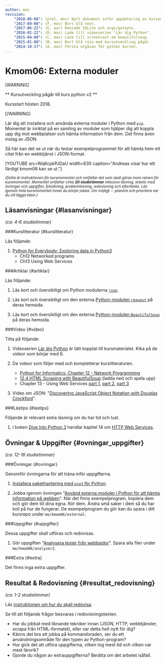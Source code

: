 ```yaml
---
author: mos
revision:
    "2018-06-08": (prel, mos) Nytt dokument inför uppdatering av kursen.
    "2017-09-08": (F, mos) Bort blå text.
    "2017-06-22": (E, aar) Rensade SQLite och args/getopts.
    "2016-02-22": (D, mos) Lade till videoserien "Lär dig Python".
    "2015-04-08": (C, mos) Länk till screencast om beautifulsoup.
    "2015-01-08": (B, mos) Bort blå ruta med kursutveckling pågår.
    "2014-10-17": (A, mos) Första utgåvan för python kursen.
...
```

Kmom06: Externa moduler
==================================

[WARNING]

** Kursutveckling pågår till kurs python v2 **

Kursstart hösten 2018.

[/WARNING]




Lär dig att installera och använda externa moduler i Python med `pip`. Momentet är inriktat på en samling av moduler som hjälper dig att koppla upp dig mot webbplatser och hämta information från dem. Det finns även inslag av JSON.

Så här kan det se ut när du testar exempelprogrammet för att hämta hem ett citat från en webbtjänst i JSON-format.

<!-- [ASCIINEMA src=12934] -->

[YOUTUBE src=Wq6cpkPJDaU width=630 caption="Andreas visar hur ett färdigt kmom06 kan se ut."]


<!--
[INFO]
**Hur ta dig an kursmomentet?**

Om detta är nya tekniker för dig så rekommenderar jag att du fokuserar på övningarna och uppgiften. Lös dem först. Studera läsanvisningarna i andra hand.

Övningen är handfast och rakt på sak och innehåller all kod och struktur som du behöver för att lösa uppgiften.

Läsanvisningarna ger dig bakgrunden. Men risken med att dyka ned i läsanvisningarna först -- är att du tappar bort dig.

Så, tipset från coachen är följande:

* Skumma snabbt läsanvisningarna så du ser vad de handlar om. 
* Jobba sedan igenom övningarna, i lugn och ro. Stressa inte. Kopiera exempelprogrammen, modifiera dem och gör dem till din egen kod.
* Lös sedan uppgiften, ta hjälp av det du gjorde i övningarna.
* Gå därefter tillbaka och kika igenom läsanvisningarna igen och välj att läsa de bitar som intresserar dig mest.

Målet med kursmomentet är att du lär dig hantera och använda interna och externa Python-moduler samt att ge dig en orientering i webb-relaterade användningsområden för Python. 

Målet är inte att du till fullo skall behärska de tekniker som modulerna hanterar. Se detta som ett smakprov på saker du kan lära dig mer om i kommande kurser.
[/INFO]
-->

<small><i>(Detta är instruktionen för kursmomentet och omfattar det som skall göras inom ramen för kursmomentet. Momentet omfattar cirka **20 studietimmar** inklusive läsning, arbete med övningar och uppgifter, felsökning, problemlösning, redovisning och eftertanke. Läs igenom hela kursmomentet innan du börjar jobba. Om möjligt -- planera och prioritera var du vill lägga tiden.)</i></small>



Läsanvisningar  {#lasanvisningar}
---------------------------------

*(ca: 4-6 studietimmar)*


###Kurslitteratur  {#kurslitteratur}

Läs följande:

1. [Python for Everybody: Exploring data in Python3](kunskap/boken-python-for-everybody-exploring-data-using-python3) 
    * Ch12 Networked programs
    * Ch13 Using Web Services



###Artiklar {#artiklar}

Läs följande:

1. Läs kort och översiktligt om Python modulerna [`json`](https://docs.python.org/3/library/json.html).

2. Läs kort och översiktligt om den externa [Python-modulen `request`](http://docs.python-requests.org/en/latest/) på deras hemsida.

3. Läs kort och översiktligt om den externa [Python-modulen `BeautifulSoup`](http://www.crummy.com/software/BeautifulSoup/) på deras hemsida.



###Video  {#video}

Titta på följande:

1. Videoserien [Lär dig Python](https://www.youtube.com/playlist?list=PLKtP9l5q3ce93pTlN_dnDpsTwGLCXJEpd) är tätt kopplat till kursmaterialet. Kika på de videor som börjar med 6.

2. De videor som följer med och kompletterar kurslitteraturen.

    * [Python for Informatics: Chapter 12 - Network Programming](https://www.youtube.com/watch?v=Zr8BQiPNaFI)
    * [12.4 HTML Scraping with BeautifulSoup](http://www-personal.umich.edu/~csev/books/py4inf/media/Py4Inf-ex-12-04.mp4) (ladda ned och spela upp)
    * Chapter 13 - Using Web Services [part 1](https://www.youtube.com/watch?v=6cwi1NcL0Zc&feature=youtu.be), [part 2](https://www.youtube.com/watch?v=4Rib_ybry2Y&feature=youtu.be), [part 3](https://www.youtube.com/watch?v=_tpyqAlCgoM&feature=youtu.be)

3. Video om JSON: "[Discovering JavaScript Object Notation with Douglas Crockford](https://www.youtube.com/watch?v=kc8BAR7SHJI)".



###Lästips {#lastips}

Följande är relevant extra läsning om du har tid och lust.

1. I boken [Dive Into Python 3](kunskap/boken-dive-into-python-3) handlar kapitel 14 om [HTTP Web Services](http://www.diveintopython3.net/http-web-services.html).



Övningar & Uppgifter  {#ovningar_uppgifter}
-------------------------------------------

*(ca: 12-16 studietimmar)*


###Övningar {#ovningar}

Genomför övningarna för att träna inför uppgifterna.

1. [Installera pakethantering med `pip3` för Python](kunskap/python-pakethantering-med-pip).

2. Jobba igenom övningen "[Använd externa moduler i Python för att hämta information på webben](kunskap/anvand-externa-moduler-i-python-for-att-hamta-information-pa-webben)". När det finns exempelprogram, kopiera dem och gör dem till dina egna. Kör dem. Ändra små saker i dem så du har koll på hur de fungerar. De exempelprogram du gör kan du spara i ditt kursrepo under `me/kmom06/external`.



###Uppgifter {#uppgifter}

Dessa uppgifter skall utföras och redovisas.

1. Gör uppgiften "[Analysera texter från webbsidor](uppgift/din-egen-chattbot-marvin-steg-5)". Spara alla filer under `me/kmom06/analyzer2`.



###Extra {#extra}

Det finns inga extra uppgifter.



Resultat & Redovisning  {#resultat_redovisning}
-----------------------------------------------

*(ca: 1-2 studietimmar)*

Läs [instruktionen om hur du skall redovisa](./../redovisa).

Se till att följande frågor besvaras i redovisningstexten.

* Har du jobbat med liknande tekniker innan (JSON, HTTP, webbtjänster, scrapa från HTML-formatet), eller var detta helt nytt för dig?
* Känns det bra att jobba på kommandoraden, ser du ett användningsområde för den typen av Python-program?
* Hur gick det att utföra uppgifterna, vilken tog mest tid och vilken var mest lärorik?
* Gjorde du någon av extrauppgifterna? Berätta om det arbetet isåfall.
